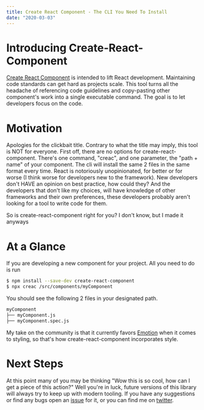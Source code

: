 ```yaml
---
title: Create React Component - The CLI You Need To Install
date: "2020-03-03"
---
```


# Introducing Create-React-Component

[Create React Component](https://github.com/natejcho/create-react-component) is intended to lift React development. Maintaining code standards can get hard as projects scale. This tool turns all the headache of referencing code guidelines and copy-pasting other component's work into a single executable command. The goal is to let developers focus on the code.

# Motivation

Apologies for the clickbait title. Contrary to what the title may imply, this tool is NOT for everyone. First off, there are no options for create-react-component. There's one command, "creac", and one parameter, the "path + name" of your component. The cli will install the same 2 files in the same format every time. React is notoriously unopinionated, for better or for worse (I think worse for developers new to the framework). New developers don't HAVE an opinion on best practice, how could they? And the developers that don't like my choices, will have knowledge of other frameworks and their own preferences, these developers probably aren't looking for a tool to write code for them.

So is create-react-component right for you? I don't know, but I made it anyways

# At a Glance

If you are developing a new component for your project. All you need to do is run

```bash
$ npm install --save-dev create-react-component
$ npx creac /src/components/myComponent
```

You should see the following 2 files in your designated path.

```bash
myComponent
├── myComponent.js
├── myComponent.spec.js
```

My take on the community is that it currently favors [Emotion](https://emotion.sh/docs/introduction) when it comes to styling, so that's how create-react-component incorporates style.

# Next Steps

At this point many of you may be thinking "Wow this is so cool, how can I get a piece of this action?" Well you're in luck, future versions of this library will always try to keep up with modern tooling. If you have any suggestions or find any bugs open an [issue](https://github.com/natejcho/create-react-component/issues) for it, or you can find me on [twitter](https://twitter.com/natejcho).
